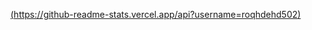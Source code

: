 [(https://github-readme-stats.vercel.app/api?username=roqhdehd502)](https://github.com/anuraghazra/github-readme-stats)
